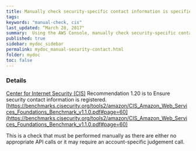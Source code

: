 ```yaml
---
title: Manually check security-specific contact information is specified
tags:
keywords: "manual-check, cis"
last_updated: “March 28, 2017"
summary:  Using the AWS Console, manually check security-specific contact information is specified
published: true
sidebar: mydoc_sidebar
permalink: mydoc_manual-security-contact.html
folder: mydoc
toc: false
---
```


### Details  
[Center for Internet Security (CIS)](https://www.cisecurity.org/) Recommendation 1.20 is to Ensure security contact information is registered. [https://benchmarks.cisecurity.org/tools2/amazon/CIS_Amazon_Web_Services_Foundations_Benchmark_v1.1.0.pdf#page=60](https://benchmarks.cisecurity.org/tools2/amazon/CIS_Amazon_Web_Services_Foundations_Benchmark_v1.1.0.pdf#page=60) 

This is a check that must be performed manually as there are either no appropriate API calls or it may require an account-specific judgement call.
